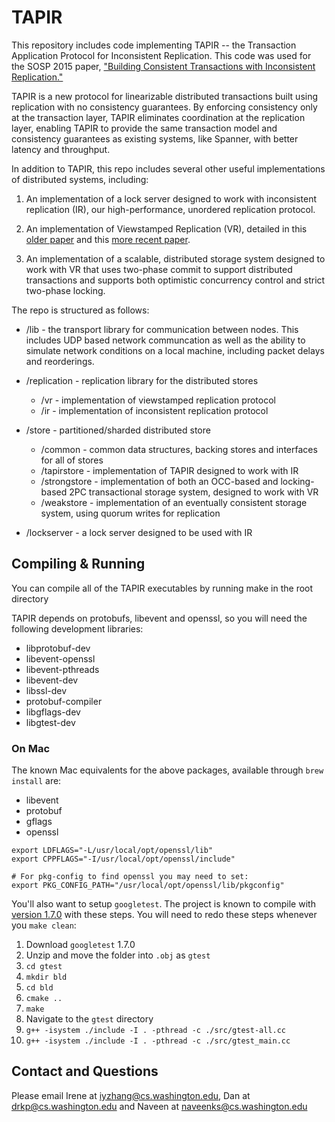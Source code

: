 # TAPIR

This repository includes code implementing TAPIR -- the Transaction
Application Protocol for Inconsistent Replication. This code was used
for the SOSP 2015 paper, ["Building Consistent Transactions with
Inconsistent Replication."](http://dl.acm.org/authorize?N93281)

TAPIR is a new protocol for linearizable distributed transactions
built using replication with no consistency guarantees. By enforcing
consistency only at the transaction layer, TAPIR eliminates
coordination at the replication layer, enabling TAPIR to provide the
same transaction model and consistency guarantees as existing systems,
like Spanner, with better latency and throughput.

In addition to TAPIR, this repo includes several other useful
implementations of distributed systems, including:

1. An implementation of a lock server designed to work with
   inconsistent replication (IR), our high-performance, unordered
   replication protocol.

2. An implementation of Viewstamped Replication (VR), detailed in this
   [older paper](http://dl.acm.org/citation.cfm?id=62549) and this
   [more recent paper](http://18.7.29.232/handle/1721.1/71763).

3. An implementation of a scalable, distributed storage system
   designed to work with VR that uses two-phase commit to support
   distributed transactions and supports both optimistic concurrency
   control and strict two-phase locking.

The repo is structured as follows:

- /lib - the transport library for communication between nodes. This
  includes UDP based network communcation as well as the ability to
  simulate network conditions on a local machine, including packet
  delays and reorderings.

- /replication - replication library for the distributed stores
  - /vr - implementation of viewstamped replication protocol
  - /ir - implementation of inconsistent replication protocol

- /store - partitioned/sharded distributed store
  - /common - common data structures, backing stores and interfaces for all of stores
  - /tapirstore - implementation of TAPIR designed to work with IR
  - /strongstore - implementation of both an OCC-based and locking-based 2PC transactional
  storage system, designed to work with VR
  - /weakstore - implementation of an eventually consistent storage
    system, using quorum writes for replication

- /lockserver - a lock server designed to be used with IR

## Compiling & Running
You can compile all of the TAPIR executables by running make in the root directory

TAPIR depends on protobufs, libevent and openssl, so you will need the following development libraries:
- libprotobuf-dev
- libevent-openssl
- libevent-pthreads
- libevent-dev
- libssl-dev
- protobuf-compiler
- libgflags-dev
- libgtest-dev

### On Mac
The known Mac equivalents for the above packages, available through `brew install` are:
- libevent
- protobuf
- gflags
- openssl
```# For compilers to find openssl you may need to set:
export LDFLAGS="-L/usr/local/opt/openssl/lib"
export CPPFLAGS="-I/usr/local/opt/openssl/include"

# For pkg-config to find openssl you may need to set:
export PKG_CONFIG_PATH="/usr/local/opt/openssl/lib/pkgconfig"
```

You'll also want to setup `googletest`. The project is known to compile with [version 1.7.0](https://github.com/google/googletest/releases/tag/release-1.7.0) with these steps. You will need to redo these steps whenever you `make clean`:
1. Download `googletest` 1.7.0
2. Unzip and move the folder into `.obj` as `gtest`
3. `cd gtest`
4. `mkdir bld`
5. `cd bld`
6. `cmake ..`
7. `make`
8. Navigate to the `gtest` directory
9. `g++ -isystem ./include -I . -pthread -c ./src/gtest-all.cc`
10. `g++ -isystem ./include -I . -pthread -c ./src/gtest_main.cc`

## Contact and Questions
Please email Irene at iyzhang@cs.washington.edu, Dan at drkp@cs.washington.edu and Naveen at naveenks@cs.washington.edu
